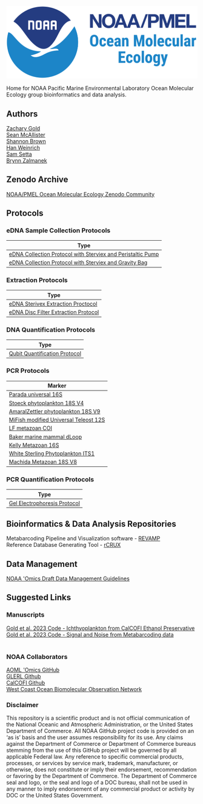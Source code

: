 
![NOAA PMEL Ocean Molecular Ecology Group ](NOAA-Lockup-PMEL-OME_horz.png)

Home for NOAA Pacific Marine Environmental Laboratory Ocean Molecular Ecology group bioinformatics and data analysis. <br>

## Authors
[Zachary Gold](https://github.com/marinednadude/) <br>
[Sean McAllister](https://github.com/McAllister-NOAA/) <br>
[Shannon Brown](https://github.com/Brown-NOAA)<br>
[Han Weinrich](https://github.com/HanWeinrich)<br>
[Sam Setta](https://github.com/DiatomSetta)<br>
[Brynn Zalmanek](https://github.com/brynnz22)

## Zenodo Archive
[NOAA/PMEL Ocean Molecular Ecology Zenodo Community](https://zenodo.org/communities/noaa_ome/)

## Protocols

### eDNA Sample Collection Protocols
|Type|
|--------|
|[eDNA Collection Protocol with Sterviex and Peristaltic Pump](https://github.com/marinednadude/NOAA-PMEL-OME_eDNA_Collection_Protocol_Niskin/blob/main/NOAA-PMEL-OME_eDNA_Collection_Protocol_Sterivex_PeristalticPump.md)|
|[eDNA Collection Protocol with Sterviex and Gravity Bag](https://github.com/Brown-NOAA/NOAA-PMEL-OME_eDNA_Collection_Protocol_Sterivex_GravityBag_BeBOP/blob/main/NOAA-PMEL-OME_eDNA_Collection_Protocol_Sterivex_GravityBag.md)|

### Extraction Protocols
|Type|
|--------|
|[eDNA Sterivex Extraction Proctocol](https://github.com/marinednadude/NOAA-PMEL-OME_Extraction_Protocol_Sterivex_Centrifuge/blob/main/NOAA-PMEL-OME_eDNA_Sterivex_Extraction_Protocol_Centrifuge.md)|
|[eDNA Disc Filter Extraction Protocol](https://github.com/HanWeinrich/NOAA-PMEL-OME_eDNA_DiscFilters_Extraction_Protocol_Centrifuge_BeBOP/blob/main/NOAA-PMEL-OME_eDNA_DiscFilters_Extraction_Protocol_Centrifuge.md)|

### DNA Quantification Protocols
|Type|
|--------|
|[Qubit Quantification Protocol](https://github.com/HanWeinrich/NOAA-PMEL-OME-Qubit-Quantification-Protocol-BeBOP/blob/main/NOAA-PMEL-OME_Qubit_Quantification_Protocol.md)|

### PCR Protocols
|Marker|
|--------|
|[Parada universal 16S](https://github.com/marinednadude/NOAA-PMEL-OME-Parada-universal-16S-PCR-Protocol-BeBOP/blob/main/NOAA-PMEL-OME-Parada-universal-16S-PCR-Protocol-BeBOP.md) |
|[Stoeck phytoplankton 18S V4](https://github.com/marinednadude/NOAA-PMEL-OME-Stoeck-phytoplankton-18S-V4-PCR-Protocol-BeBOP/blob/main/NOAA-PMEL-OME-Stoeck-NCOG-phytoplankton-18S-V4-PCR-Protocol-BeBOP.md)|
|[AmaralZettler phytoplankton 18S V9](https://github.com/marinednadude/NOAA-PMEL-OME-AmaralZettler-phytoplankton-18S-V9-PCR-Protocol-BeBOP/blob/main/NOAA-PMEL-OME-AmaralZettler-phytoplankton-18S-V9-PCR-Protocol-BeBOP.md)|
|[MiFish modified Universal Teleost 12S](https://github.com/marinednadude/NOAA-PMEL-OME-MiFish-mod-Universal-Teleost-12S-PCR-Protocol-BeBOP/blob/main/NOAA-PMEL-OME-MiFish-mod-Universal-Teleost-12S-PCR-Protocol-BeBOP.md)|
|[LF metazoan COI](https://github.com/marinednadude/NOAA-PMEL-OME-LF-metazoan-COI-PCR-Protocol-BeBOP/blob/main/NOAA-PMEL-OME-LF-metazoan-COI-PCR-Protocol-BeBOP.md)|
|[Baker marine mammal dLoop](https://github.com/marinednadude/NOAA-PMEL-OME-Baker-marmam-dLoop-PCR-Protocol-BeBOP/blob/main/NOAA-PMEL-OME-Baker-marmam-dLoop-PCR-Protocol-BeBOP.md)|
|[Kelly Metazoan 16S](https://github.com/marinednadude/NOAA-PMEL-OME-Kelly-Metazoan-16S-PCR-Protocol-BeBOP-/blob/main/NOAA-PMEL-OME-Kelly-Metazoan-16S-PCR-Protocol-BeBOP.md)|
|[White Sterling Phytoplankton ITS1](https://github.com/marinednadude/NOAA-PMEL-OME-WhiteSterling-phytoplankton-ITS1-PCR-Protocol-BeBOP/blob/main/NOAA-PMEL-OME-WhiteSterling-phytoplankton-ITS1-PCR-Protocol-BeBOP.md)|
|[Machida Metazoan 18S V8](https://github.com/marinednadude/NOAA-PMEL-OME-Machida-Metazoan-18S-V8-PCR-Protocol-BeBOP/blob/main/NOAA-PMEL-OME-Machida-Metazoan-18S-V8-PCR-Protocol-BeBOP.md)|

### PCR Quantification Protocols
|Type|
|--------|
|[Gel Electrophoresis Protocol](https://github.com/HanWeinrich/NOAA-PMEL-OME-Gel-Electrophoresis-Protocol-BeBOP/blob/main/NOAA-PMEL-OME_Gel_Electrophoresis_Protocol_BeBOP.md)|


## Bioinformatics & Data Analysis Repositories
Metabarcoding Pipeline and Visualization software - [REVAMP](https://github.com/McAllister-NOAA/REVAMP) <br>
Reference Database Generating Tool - [rCRUX](https://github.com/CalCOFI/rCRUX) <br>

## Data Management
[NOAA 'Omics Draft Data Management Guidelines](https://github.com/aomlomics/omics-data-management) <br>

## Suggested Links

### Manuscripts
[Gold et al. 2023 Code - Ichthyoplankton from CalCOFI Ethanol Preservative](https://github.com/CalCOFI/CalCOFI_eDNA) <br>
[Gold et al. 2023 Code - Signal and Noise from Metabarcoding data](https://github.com/zjgold/Metabarcodings_Signal_from_Noise) <br>
<br>

### NOAA Collaborators
[AOML 'Omics GitHub](https://github.com/aomlomics/) <br>
[GLERL Github](https://github.com/NOAA-GLERL) <br>
[CalCOFI Github](https://github.com/CalCOFI/) <br>
[West Coast Ocean Biomolecular Observation Network](https://evsatt.github.io/WC-OBON_Website/) <br>

### Disclaimer
This repository is a scientific product and is not official communication of the National Oceanic and
Atmospheric Administration, or the United States Department of Commerce. All NOAA GitHub project
code is provided on an ‘as is’ basis and the user assumes responsibility for its use. Any claims against the
Department of Commerce or Department of Commerce bureaus stemming from the use of this GitHub
project will be governed by all applicable Federal law. Any reference to specific commercial products,
processes, or services by service mark, trademark, manufacturer, or otherwise, does not constitute or
imply their endorsement, recommendation or favoring by the Department of Commerce. The Department
of Commerce seal and logo, or the seal and logo of a DOC bureau, shall not be used in any manner to
imply endorsement of any commercial product or activity by DOC or the United States Government.

